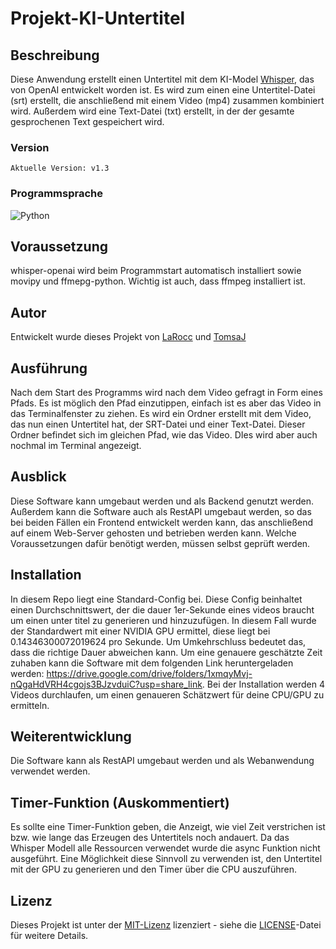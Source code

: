 # Projekt-KI-Untertitel

## Beschreibung
Diese Anwendung erstellt einen Untertitel mit dem KI-Model [Whisper](https://github.com/openai/whisper), das von OpenAI entwickelt worden ist. Es wird zum einen eine Untertitel-Datei (srt) erstellt,
die anschließend mit einem Video (mp4) zusammen kombiniert wird. Außerdem wird eine Text-Datei (txt) erstellt, in der der gesamte gesprochenen Text gespeichert wird.

### Version
    Aktuelle Version: v1.3

### Programmsprache
![Python](https://img.shields.io/badge/python-3670A0?style=for-the-badge&logo=python&logoColor=ffdd54)

## Voraussetzung
whisper-openai wird beim Programmstart automatisch installiert sowie movipy und ffmepg-python. Wichtig ist auch, dass ffmpeg installiert ist.

## Autor
Entwickelt wurde dieses Projekt von [LaRocc](https://www.github.com/LaRocc) und [TomsaJ](https://www.github.com/TomsaJ)

## Ausführung
Nach dem Start des Programms wird nach dem Video gefragt in Form eines Pfads. Es ist möglich den Pfad einzutippen, einfach ist es aber das Video in das Terminalfenster zu ziehen. Es wird ein Ordner erstellt mit dem Video, das nun einen Untertitel hat, der SRT-Datei und einer Text-Datei.
Dieser Ordner befindet sich im gleichen Pfad, wie das Video. DIes wird aber auch nochmal im Terminal angezeigt.

## Ausblick
Diese Software kann umgebaut werden und als Backend genutzt werden. Außerdem kann die Software auch als RestAPI umgebaut werden, so das bei beiden Fällen ein Frontend entwickelt werden kann, das anschließend auf einem Web-Server gehosten und betrieben werden kann.
Welche Voraussetzungen dafür benötigt werden, müssen selbst geprüft werden.

## Installation
In diesem Repo liegt eine Standard-Config bei. Diese Config beinhaltet einen Durchschnittswert, der die dauer 1er-Sekunde eines videos braucht um einen unter titel zu generieren und hinzuzufügen.
In diesem Fall wurde der Standardwert mit einer NVIDIA GPU ermittel, diese liegt bei 0.14346300072019624 pro Sekunde.
Um Umkehrschluss bedeutet das, dass die richtige Dauer abweichen kann. 
Um eine genauere geschätzte Zeit zuhaben kann die Software mit dem folgenden Link heruntergeladen werden: https://drive.google.com/drive/folders/1xmqyMvj-nQgaHdVRH4cgojs3BJzvduiC?usp=share_link. Bei der Installation werden 4 Videos durchlaufen, um einen genaueren Schätzwert für 
deine CPU/GPU zu ermitteln.

## Weiterentwicklung
Die Software kann als RestAPI umgebaut werden und als Webanwendung verwendet werden.

## Timer-Funktion (Auskommentiert)
Es sollte eine Timer-Funktion geben, die Anzeigt, wie viel Zeit verstrichen ist bzw. wie lange das Erzeugen des Untertitels noch andauert.
Da das Whisper Modell alle Ressourcen verwendet wurde die async Funktion nicht ausgeführt. 
Eine Möglichkeit diese Sinnvoll zu verwenden ist, den Untertitel mit der GPU zu generieren und den Timer über die CPU auszuführen.

## Lizenz
Dieses Projekt ist unter der [MIT-Lizenz](LICENSE) lizenziert - siehe die [LICENSE](LICENSE)-Datei für weitere Details.


